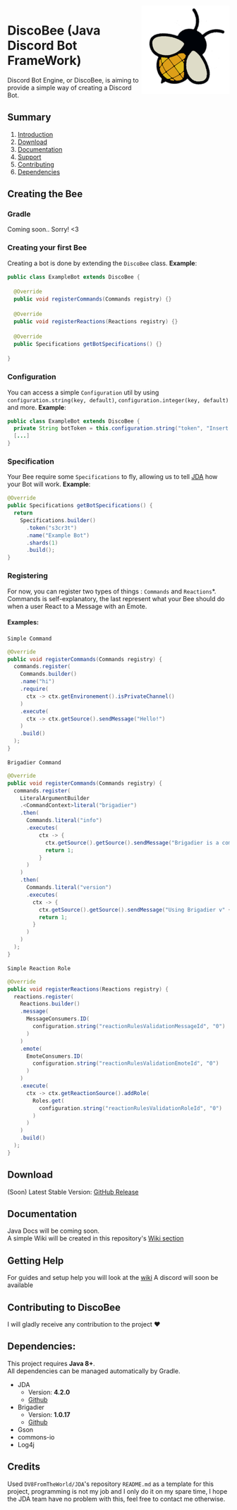 <img align="right" src="https://github.com/Juloass/DiscoBee/blob/assets/readme/logo.png?raw=true" height="200" width="200">

# DiscoBee (Java Discord Bot FrameWork)

Discord Bot Engine, or DiscoBee, is aiming to provide a simple way of creating a Discord Bot.

## Summary

1. [Introduction](#creating-the-bee)
2. [Download](#download)
3. [Documentation](#documentation)
4. [Support](#getting-help)
5. [Contributing](#contributing-to-discobee)
6. [Dependencies](#dependencies)

## Creating the Bee
### Gradle
Coming soon.. Sorry! <3

### Creating your first Bee

Creating a bot is done by extending the `DiscoBee` class. 
**Example**:
```Java
public class ExampleBot extends DiscoBee {
	
  @Override
  public void registerCommands(Commands registry) {}
  
  @Override
  public void registerReactions(Reactions registry) {}
  
  @Override
  public Specifications getBotSpecifications() {}
  
}
```
### Configuration
You can access a simple `Configuration` util by using `configuration.string(key, default)`, `configuration.integer(key, default)` and more.
**Example**:
```Java
public class ExampleBot extends DiscoBee {
  private String botToken = this.configuration.string("token", "Insert Token");
  [...]
}
```

### Specification
Your Bee require some `Specifications` to fly, allowing us to tell [JDA](https://github.com/DV8FromTheWorld/JDA/) how your Bot will work.
**Example**:

```java
@Override
public Specifications getBotSpecifications() {
  return 
    Specifications.builder()
      .token("s3cr3t")
      .name("Example Bot")
      .shards(1)
      .build();	
}
```

### Registering

For now, you can register two types of things : `Commands` and `Reactions`\*. Commands is self-explanatory, the last represent what your Bee should do when a user React to a Message with an Emote.

#### Examples:
`Simple Command`
```Java
@Override
public void registerCommands(Commands registry) {
  commands.register(
    Commands.builder()
    .name("hi")
    .require(
      ctx -> ctx.getEnvironement().isPrivateChannel()
    )
    .execute(
      ctx -> ctx.getSource().sendMessage("Hello!")
    )
    .build()
  );
}
```
`Brigadier Command`
```Java
@Override
public void registerCommands(Commands registry) {
  commands.register(
    LiteralArgumentBuilder
    .<CommandContext>literal("brigadier")
    .then(
      Commands.literal("info")
      .executes(
          ctx -> { 
            ctx.getSource().getSource().sendMessage("Brigadier is a command parser & dispatcher, designed and developed for Minecraft: Java Edition and now freely available for use elsewhere under the MIT license.");
            return 1; 
          }
      )
    )
    .then(
      Commands.literal("version")
      .executes(
        ctx -> {
          ctx.getSource().getSource().sendMessage("Using Brigadier v" + DiscoBee.brigadierVersion());
          return 1; 
        }
      )
    )
  );
}
```
`Simple Reaction Role`
```Java
@Override
public void registerReactions(Reactions registry) {
  reactions.register(
    Reactions.builder()
    .message(
      MessageConsumers.ID(
        configuration.string("reactionRulesValidationMessageId", "0")
      )
    )
    .emote(
      EmoteConsumers.ID(
        configuration.string("reactionRulesValidationEmoteId", "0")
      )
    )
    .execute(
      ctx -> ctx.getReactionSource().addRole(
        Roles.get(
          configuration.string("reactionRulesValidationRoleId", "0")		
        )
      )
    )
    .build()
  );
}
```

## Download

(Soon) Latest Stable Version: [GitHub Release](https://github.com/Juloass/DiscoBee/releases/latest)

## Documentation
Java Docs will be coming soon.
<br>A simple Wiki will be created in this repository's [Wiki section](https://github.com/Juloass/DiscoBee/wiki)

## Getting Help
For guides and setup help you will look at the [wiki](https://github.com/Juloass/DiscoBee/wiki)
A discord will soon be available

## Contributing to DiscoBee

I will gladly receive any contribution to the project ♥

## Dependencies:

This project requires **Java 8+**.<br>
All dependencies can be managed automatically by Gradle.
 * JDA
   * Version: **4.2.0**
   * [Github](https://github.com/DV8FromTheWorld/JDA)
 * Brigadier
   * Version: **1.0.17**
   * [Github](https://github.com/Mojang/brigadier)
 * Gson
 * commons-io
 * Log4j

## Credits
Used `DV8FromTheWorld/JDA`'s repository `README.md` as a template for this project, programming is not my job and I only do it on my spare time, I hope the JDA team have no problem with this, feel free to contact me otherwise.
